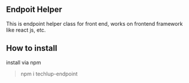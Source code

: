 ## Endpoit Helper

This is endpoint helper class for front end, works on frontend framework like react js, etc.

## How to install

install via npm

> npm i techlup-endpoint

